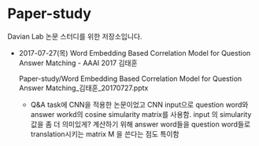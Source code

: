 # Paper-study

Davian Lab 논문 스터디를 위한 저장소입니다.


* 2017-07-27(목)
  Word Embedding Based Correlation Model for Question Answer Matching - AAAI 2017 김태훈
  
  Paper-study/Word Embedding Based Correlation Model for Question Answer Matching_김태훈_20170727.pptx 
  
  - Q&A task에 CNN을 적용한 논문이었고 CNN input으로 question word와 answer workd의
    cosine simularity matrix를 사용함. input 의 simularity값을 좀 더 의미있게?
    계산하기 위해 answer word들을 question word들로 translation시키는 matrix M 을 쓴다는 점도 특이함
